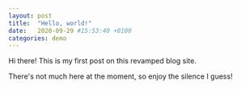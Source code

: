 ```yaml
---
layout: post
title:  "Hello, world!"
date:   2020-09-29 #15:53:40 +0100
categories: demo
---
```

Hi there! This is my first post on this revamped blog site.

There's not much here at the moment, so enjoy the silence I guess!
